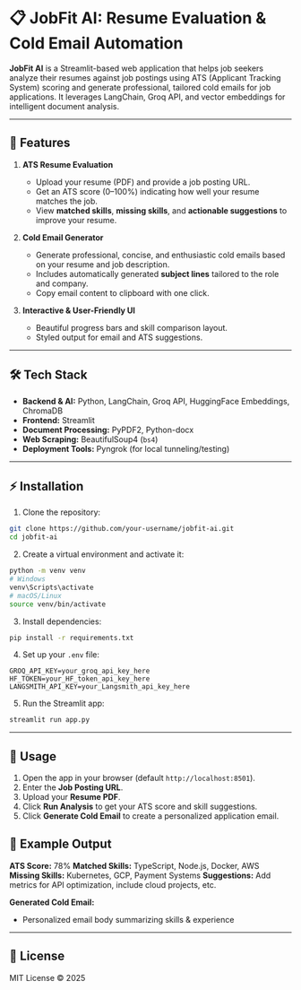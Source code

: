 # 📋 JobFit AI: Resume Evaluation & Cold Email Automation

**JobFit AI** is a Streamlit-based web application that helps job seekers analyze their resumes against job postings using ATS (Applicant Tracking System) scoring and generate professional, tailored cold emails for job applications. It leverages LangChain, Groq API, and vector embeddings for intelligent document analysis.

---

## 🌟 Features

1. **ATS Resume Evaluation**
   - Upload your resume (PDF) and provide a job posting URL.
   - Get an ATS score (0–100%) indicating how well your resume matches the job.
   - View **matched skills**, **missing skills**, and **actionable suggestions** to improve your resume.

2. **Cold Email Generator**
   - Generate professional, concise, and enthusiastic cold emails based on your resume and job description.
   - Includes automatically generated **subject lines** tailored to the role and company.
   - Copy email content to clipboard with one click.

3. **Interactive & User-Friendly UI**
   - Beautiful progress bars and skill comparison layout.
   - Styled output for email and ATS suggestions.

---

## 🛠️ Tech Stack

- **Backend & AI:** Python, LangChain, Groq API, HuggingFace Embeddings, ChromaDB  
- **Frontend:** Streamlit  
- **Document Processing:** PyPDF2, Python-docx  
- **Web Scraping:** BeautifulSoup4 (`bs4`)  
- **Deployment Tools:** Pyngrok (for local tunneling/testing)  

---

## ⚡ Installation

1. Clone the repository:

```bash
git clone https://github.com/your-username/jobfit-ai.git
cd jobfit-ai
````

2. Create a virtual environment and activate it:

```bash
python -m venv venv
# Windows
venv\Scripts\activate
# macOS/Linux
source venv/bin/activate
```

3. Install dependencies:

```bash
pip install -r requirements.txt
```

4. Set up your `.env` file:

```env
GROQ_API_KEY=your_groq_api_key_here
HF_TOKEN=your_HF_token_api_key_here
LANGSMITH_API_KEY=your_Langsmith_api_key_here

```

5. Run the Streamlit app:

```bash
streamlit run app.py
```

---

## 🚀 Usage

1. Open the app in your browser (default `http://localhost:8501`).
2. Enter the **Job Posting URL**.
3. Upload your **Resume PDF**.
4. Click **Run Analysis** to get your ATS score and skill suggestions.
5. Click **Generate Cold Email** to create a personalized application email.




## 📄 Example Output

**ATS Score:** 78%
**Matched Skills:** TypeScript, Node.js, Docker, AWS
**Missing Skills:** Kubernetes, GCP, Payment Systems
**Suggestions:** Add metrics for API optimization, include cloud projects, etc.

**Generated Cold Email:**


* Personalized email body summarizing skills & experience

---

## 📜 License

MIT License © 2025




